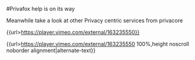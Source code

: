 #Privafox help is on its way

Meanwhile take a look at other Privacy centric services from privacore  

{{url>https://player.vimeo.com/external/163235550}}

{{url>https://player.vimeo.com/external/163235550 100%,height noscroll noborder alignment|alternate-text}}


